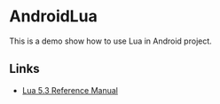 # AndroidLua

This is a demo show how to use Lua in Android project.

## Links
* [Lua 5.3 Reference Manual](http://www.lua.org/manual/5.3/manual.html)
